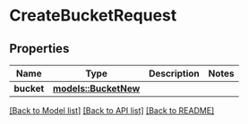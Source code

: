 # CreateBucketRequest

## Properties

Name | Type | Description | Notes
------------ | ------------- | ------------- | -------------
**bucket** | [**models::BucketNew**](BucketNew.md) |  | 

[[Back to Model list]](../README.md#documentation-for-models) [[Back to API list]](../README.md#documentation-for-api-endpoints) [[Back to README]](../README.md)



